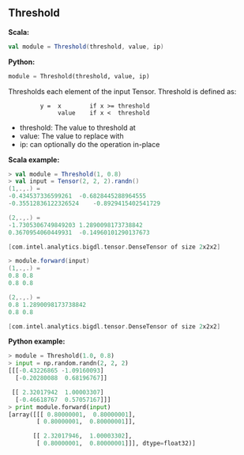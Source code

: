 ## Threshold ##

**Scala:**
```scala
val module = Threshold(threshold, value, ip)
```
**Python:**
```python
module = Threshold(threshold, value, ip)
```

Thresholds each element of the input Tensor.
Threshold is defined as:
```
         y =  x        if x >= threshold
              value    if x <  threshold
```

- threshold: The value to threshold at
- value: The value to replace with
- ip: can optionally do the operation in-place

**Scala example:**
```scala
> val module = Threshold(1, 0.8)
> val input = Tensor(2, 2, 2).randn()
(1,.,.) =
-0.434537336599261	-0.6828445288964555
-0.35512836122326524	-0.8929415402541729

(2,.,.) =
-1.7305306749849203	1.2890098173738842
0.3670954060449931	-0.14960101290137673

[com.intel.analytics.bigdl.tensor.DenseTensor of size 2x2x2]

> module.forward(input)
(1,.,.) =
0.8	0.8
0.8	0.8

(2,.,.) =
0.8	1.2890098173738842
0.8	0.8

[com.intel.analytics.bigdl.tensor.DenseTensor of size 2x2x2]

```

**Python example:**
```python
> module = Threshold(1.0, 0.8)
> input = np.random.randn(2, 2, 2)
[[[-0.43226865 -1.09160093]
  [-0.20280088  0.68196767]]

 [[ 2.32017942  1.00003307]
  [-0.46618767  0.57057167]]]
> print module.forward(input)
[array([[[ 0.80000001,  0.80000001],
        [ 0.80000001,  0.80000001]],

       [[ 2.32017946,  1.00003302],
        [ 0.80000001,  0.80000001]]], dtype=float32)]
```

